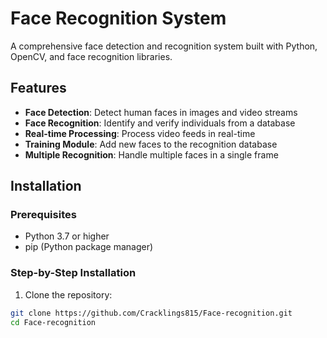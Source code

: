 # Face Recognition System

A comprehensive face detection and recognition system built with Python, OpenCV, and face recognition libraries.

## Features

- **Face Detection**: Detect human faces in images and video streams
- **Face Recognition**: Identify and verify individuals from a database
- **Real-time Processing**: Process video feeds in real-time
- **Training Module**: Add new faces to the recognition database
- **Multiple Recognition**: Handle multiple faces in a single frame

## Installation

### Prerequisites

- Python 3.7 or higher
- pip (Python package manager)

### Step-by-Step Installation

1. Clone the repository:
```bash
git clone https://github.com/Cracklings815/Face-recognition.git
cd Face-recognition
